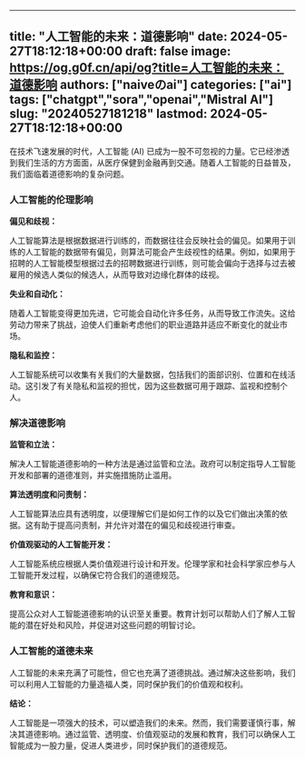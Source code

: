 
---
title: "人工智能的未来：道德影响"
date: 2024-05-27T18:12:18+00:00
draft: false
image: https://og.g0f.cn/api/og?title=人工智能的未来：道德影响
authors: ["naiveのai"]
categories: ["ai"]
tags: ["chatgpt","sora","openai","Mistral AI"]
slug: "20240527181218"
lastmod: 2024-05-27T18:12:18+00:00
---
在技术飞速发展的时代，人工智能 (AI) 已成为一股不可忽视的力量。它已经渗透到我们生活的方方面面，从医疗保健到金融再到交通。随着人工智能的日益普及，我们面临着道德影响的复杂问题。

### 人工智能的伦理影响

**偏见和歧视：**

人工智能算法是根据数据进行训练的，而数据往往会反映社会的偏见。如果用于训练的人工智能的数据带有偏见，则算法可能会产生歧视性的结果。例如，如果用于招聘的人工智能模型根据过去的招聘数据进行训练，则可能会偏向于选择与过去被雇用的候选人类似的候选人，从而导致对边缘化群体的歧视。

**失业和自动化：**

随着人工智能变得更加先进，它可能会自动化许多任务，从而导致工作流失。这给劳动力带来了挑战，迫使人们重新考虑他们的职业道路并适应不断变化的就业市场。

**隐私和监控：**

人工智能系统可以收集有关我们的大量数据，包括我们的面部识别、位置和在线活动。这引发了有关隐私和监视的担忧，因为这些数据可用于跟踪、监视和控制个人。

### 解决道德影响

**监管和立法：**

解决人工智能道德影响的一种方法是通过监管和立法。政府可以制定指导人工智能开发和部署的道德准则，并实施措施防止滥用。

**算法透明度和问责制：**

人工智能算法应具有透明度，以便理解它们是如何工作的以及它们做出决策的依据。这有助于提高问责制，并允许对潜在的偏见和歧视进行审查。

**价值观驱动的人工智能开发：**

人工智能系统应根据人类价值观进行设计和开发。伦理学家和社会科学家应参与人工智能开发过程，以确保它符合我们的道德规范。

**教育和意识：**

提高公众对人工智能道德影响的认识至关重要。教育计划可以帮助人们了解人工智能的潜在好处和风险，并促进对这些问题的明智讨论。

### 人工智能的道德未来

人工智能的未来充满了可能性，但它也充满了道德挑战。通过解决这些影响，我们可以利用人工智能的力量造福人类，同时保护我们的价值观和权利。

**结论：**

人工智能是一项强大的技术，可以塑造我们的未来。然而，我们需要谨慎行事，解决其道德影响。通过监管、透明度、价值观驱动的发展和教育，我们可以确保人工智能成为一股力量，促进人类进步，同时保护我们的道德规范。